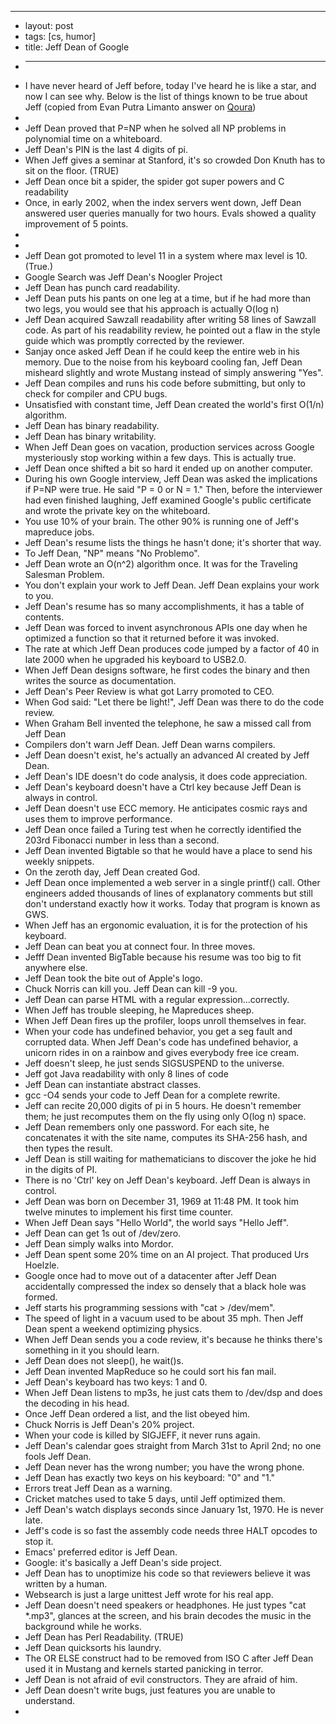 ---
* layout: post
* tags: [cs, humor]
* title: Jeff Dean of Google
* ---
* I have never heard of Jeff before, today I've heard he is like a star, and now I can see why. Below is the list of things known to be true about Jeff (copied from Evan Putra Limanto answer on [Qoura](https://www.quora.com/What-are-all-the-Jeff-Dean-facts))
*
* Jeff Dean proved that P=NP when he solved all NP problems in polynomial time on a whiteboard.
* Jeff Dean's PIN is the last 4 digits of pi.
* When Jeff gives a seminar at Stanford, it's so crowded Don Knuth has to sit on the floor. (TRUE)
* Jeff Dean once bit a spider, the spider got super powers and C readability
* Once, in early 2002, when the index servers went down, Jeff Dean answered user queries manually for two hours. Evals showed a quality improvement of 5 points.
*
* <!--cut-->
* Jeff Dean got promoted to level 11 in a system where max level is 10. (True.)
* Google Search was Jeff Dean's Noogler Project
* Jeff Dean has punch card readability.
* Jeff Dean puts his pants on one leg at a time, but if he had more than two legs, you would see that his approach is actually O(log n)
* Jeff Dean acquired Sawzall readability after writing 58 lines of Sawzall code. As part of his readability review, he pointed out a flaw in the style guide which was promptly corrected by the reviewer.
* Sanjay once asked Jeff Dean if he could keep the entire web in his memory. Due to the noise from his keyboard cooling fan, Jeff Dean misheard slightly and wrote Mustang instead of simply answering "Yes".
* Jeff Dean compiles and runs his code before submitting, but only to check for compiler and CPU bugs.
* Unsatisfied with constant time, Jeff Dean created the world's first O(1/n) algorithm.
* Jeff Dean has binary readability.
* Jeff Dean has binary writability.
* When Jeff Dean goes on vacation, production services across Google mysteriously stop working within a few days. This is actually true.
* Jeff Dean once shifted a bit so hard it ended up on another computer.
* During his own Google interview, Jeff Dean was asked the implications if P=NP were true. He said "P = 0 or N = 1." Then, before the interviewer had even finished laughing, Jeff examined Google's public certificate and wrote the private key on the whiteboard.
* You use 10% of your brain. The other 90% is running one of Jeff's mapreduce jobs.
* Jeff Dean's resume lists the things he hasn't done; it's shorter that way.
* To Jeff Dean, "NP" means "No Problemo".
* Jeff Dean wrote an O(n^2) algorithm once. It was for the Traveling Salesman Problem.
* You don't explain your work to Jeff Dean. Jeff Dean explains your work to you.
* Jeff Dean's resume has so many accomplishments, it has a table of contents.
* Jeff Dean was forced to invent asynchronous APIs one day when he optimized a function so that it returned before it was invoked.
* The rate at which Jeff Dean produces code jumped by a factor of 40 in late 2000 when he upgraded his keyboard to USB2.0.
* When Jeff Dean designs software, he first codes the binary and then writes the source as documentation.
* Jeff Dean's Peer Review is what got Larry promoted to CEO.
* When God said: "Let there be light!", Jeff Dean was there to do the code review.
* When Graham Bell invented the telephone, he saw a missed call from Jeff Dean
* Compilers don't warn Jeff Dean. Jeff Dean warns compilers.
* Jeff Dean doesn't exist, he's actually an advanced AI created by Jeff Dean.
* Jeff Dean's IDE doesn't do code analysis, it does code appreciation.
* Jeff Dean's keyboard doesn't have a Ctrl key because Jeff Dean is always in control.
* Jeff Dean doesn't use ECC memory. He anticipates cosmic rays and uses them to improve performance.
* Jeff Dean once failed a Turing test when he correctly identified the 203rd Fibonacci number in less than a second.
* Jeff Dean invented Bigtable so that he would have a place to send his weekly snippets.
* On the zeroth day, Jeff Dean created God.
* Jeff Dean once implemented a web server in a single printf() call. Other engineers added thousands of lines of explanatory comments but still don't understand exactly how it works. Today that program is known as GWS.
* When Jeff has an ergonomic evaluation, it is for the protection of his keyboard.
* Jeff Dean can beat you at connect four. In three moves.
* Jefff Dean invented BigTable because his resume was too big to fit anywhere else.
* Jeff Dean took the bite out of Apple's logo.
* Chuck Norris can kill you. Jeff Dean can kill -9 you.
* Jeff Dean can parse HTML with a regular expression...correctly.
* When Jeff has trouble sleeping, he Mapreduces sheep.
* When Jeff Dean fires up the profiler, loops unroll themselves in fear.
* When your code has undefined behavior, you get a seg fault and corrupted data. When Jeff Dean's code has undefined behavior, a unicorn rides in on a rainbow and gives everybody free ice cream.
* Jeff doesn't sleep, he just sends SIGSUSPEND to the universe.
* Jeff got Java readability with only 8 lines of code
* Jeff Dean can instantiate abstract classes.
* gcc -O4 sends your code to Jeff Dean for a complete rewrite.
* Jeff can recite 20,000 digits of pi in 5 hours. He doesn't remember them; he just recomputes them on the fly using only O(log n) space.
* Jeff Dean remembers only one password. For each site, he concatenates it with the site name, computes its SHA-256 hash, and then types the result.
* Jeff Dean is still waiting for mathematicians to discover the joke he hid in the digits of PI.
* There is no 'Ctrl' key on Jeff Dean's keyboard. Jeff Dean is always in control.
* Jeff Dean was born on December 31, 1969 at 11:48 PM. It took him twelve minutes to implement his first time counter.
* When Jeff Dean says "Hello World", the world says "Hello Jeff".
* Jeff Dean can get 1s out of /dev/zero.
* Jeff Dean simply walks into Mordor.
* Jeff Dean spent some 20% time on an AI project. That produced Urs Hoelzle.
* Google once had to move out of a datacenter after Jeff Dean accidentally compressed the index so densely that a black hole was formed.
* Jeff starts his programming sessions with "cat > /dev/mem".
* The speed of light in a vacuum used to be about 35 mph. Then Jeff Dean spent a weekend optimizing physics.
* When Jeff Dean sends you a code review, it's because he thinks there's something in it you should learn.
* Jeff Dean does not sleep(), he wait()s.
* Jeff Dean invented MapReduce so he could sort his fan mail.
* Jeff Dean's keyboard has two keys: 1 and 0.
* When Jeff Dean listens to mp3s, he just cats them to /dev/dsp and does the decoding in his head.
* Once Jeff Dean ordered a list, and the list obeyed him.
* Chuck Norris is Jeff Dean's 20% project.
* When your code is killed by SIGJEFF, it never runs again.
* Jeff Dean's calendar goes straight from March 31st to April 2nd; no one fools Jeff Dean.
* Jeff Dean never has the wrong number; you have the wrong phone.
* Jeff Dean has exactly two keys on his keyboard: "0" and "1."
* Errors treat Jeff Dean as a warning.
* Cricket matches used to take 5 days, until Jeff optimized them.
* Jeff Dean's watch displays seconds since January 1st, 1970. He is never late.
* Jeff's code is so fast the assembly code needs three HALT opcodes to stop it.
* Emacs' preferred editor is Jeff Dean.
* Google: it's basically a Jeff Dean's side project.
* Jeff Dean has to unoptimize his code so that reviewers believe it was written by a human.
* Websearch is just a large unittest Jeff wrote for his real app.
* Jeff Dean doesn't need speakers or headphones. He just types "cat *.mp3", glances at the screen, and his brain decodes the music in the background while he works.
* Jeff Dean has Perl Readability. (TRUE)
* Jeff Dean quicksorts his laundry.
* The OR ELSE construct had to be removed from ISO C after Jeff Dean used it in Mustang and kernels started panicking in terror.
* Jeff Dean is not afraid of evil constructors. They are afraid of him.
* Jeff Dean doesn't write bugs, just features you are unable to understand.
*
